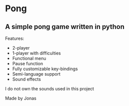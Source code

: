 # Pong
## A simple pong game written in python

Features:
- 2-player
- 1-player with difficulties
- Functional menu
- Pause function
- Fully customizable key-bindings
- Semi-language support
- Sound effects

I do not own the sounds used in this project

Made by Jonas
